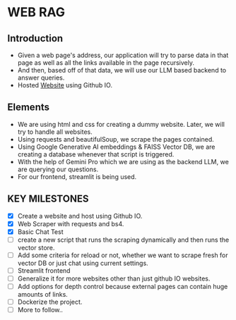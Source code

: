 # WEB RAG

## Introduction
* Given a web page's address, our application will try to parse data in that page as well as all the
links available in the page recursively. 
* And then, based off of that data, we will use our LLM based backend to answer queries.
* Hosted [Website](https://ravi0531rp.github.io/web-rag/) using Github IO.

## Elements

* We are using html and css for creating a dummy website. Later, we will try to handle all websites.
* Using requests and beautifulSoup, we scrape the pages contained.
* Using Google Generative AI embeddings & FAISS Vector DB, we are creating a database whenever that 
script is triggered.
* With the help of Gemini Pro which we are using as the backend LLM, we are querying our questions.
* For our frontend, streamlit is being used.



## KEY MILESTONES

- [X] Create a website and host using Github IO.
- [X] Web Scraper with requests and bs4.
- [X] Basic Chat Test
- [ ] create a new script that runs the scraping dynamically and then runs the vector store. 
- [ ] Add some criteria for reload or not, whether we want to scrape fresh for vector DB or just chat using current settings.
- [ ] Streamlit frontend
- [ ] Generalize it for more websites other than just github IO websites.
- [ ]  Add options for depth control because external pages can contain huge amounts of links.
- [ ] Dockerize the project.
- [ ] More to follow..

